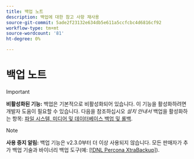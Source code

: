 ```yaml
---
title: 백업 노트
description: 백업에 대한 참고 사항 재사용
source-git-commit: 5ade2f23132e634db5e611a5ccfcbc4d6816cf92
workflow-type: tm+mt
source-wordcount: '81'
ht-degree: 0%

---
```


# 백업 노트

>[!IMPORTANT]
>
>**비활성화된 기능:** 백업은 기본적으로 비활성화되어 있습니다. 이 기능을 활성화하려면 개발자 도움이 필요할 수 있습니다. 다음을 참조하십시오 _설치 안내서_ 백업을 활성화하는 항목: [파일 시스템, 미디어 및 데이터베이스 백업 및 롤백](https://experienceleague.adobe.com/docs/commerce-operations/installation-guide/tutorials/backup.html).

>[!NOTE]
>
>**사용 중지 알림:** 백업 기능은 v2.3.0부터 더 이상 사용되지 않습니다. 모든 판매자가 추가 백업 기술과 바이너리 백업 도구(예: [[!DNL Percona XtraBackup]](https://www.percona.com/software/mysql-database/percona-xtrabackup)).
